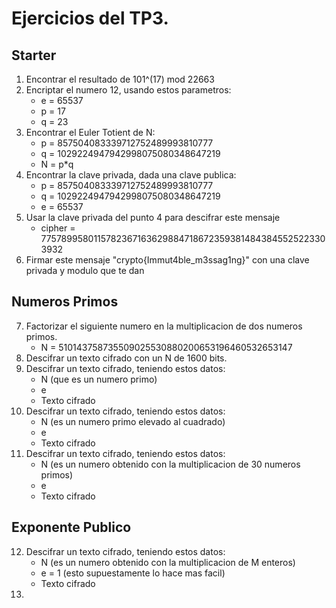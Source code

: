 # Ejercicios del TP3.

## Starter

1. Encontrar el resultado de 101^(17) mod 22663
2. Encriptar el numero 12, usando estos parametros:
    - e = 65537
    - p = 17
    - q = 23
3. Encontrar el Euler Totient de N:
    - p = 857504083339712752489993810777
    - q = 1029224947942998075080348647219
    - N = p*q
4. Encontrar la clave privada, dada una clave publica:
    - p = 857504083339712752489993810777
    - q = 1029224947942998075080348647219
    - e = 65537
5. Usar la clave privada del punto 4 para descifrar este mensaje
    - cipher = 77578995801157823671636298847186723593814843845525223303932
6. Firmar este mensaje "crypto{Immut4ble_m3ssag1ng}" con una clave privada y modulo que te dan

## Numeros Primos
7. Factorizar el siguiente numero en la multiplicacion de dos numeros primos.
    - N = 510143758735509025530880200653196460532653147
8. Descifrar un texto cifrado con un N de 1600 bits.
9. Descifrar un texto cifrado, teniendo estos datos:
    - N (que es un numero primo)
    - e
    - Texto cifrado
10. Descifrar un texto cifrado, teniendo estos datos:
    - N (es un numero primo elevado al cuadrado)
    - e
    - Texto cifrado
11. Descifrar un texto cifrado, teniendo estos datos:
    - N (es un numero obtenido con la multiplicacion de 30 numeros primos)
    - e
    - Texto cifrado

## Exponente Publico

12. Descifrar un texto cifrado, teniendo estos datos:
    - N (es un numero obtenido con la multiplicacion de M enteros)
    - e = 1 (esto supuestamente lo hace mas facil)
    - Texto cifrado
13. 

 